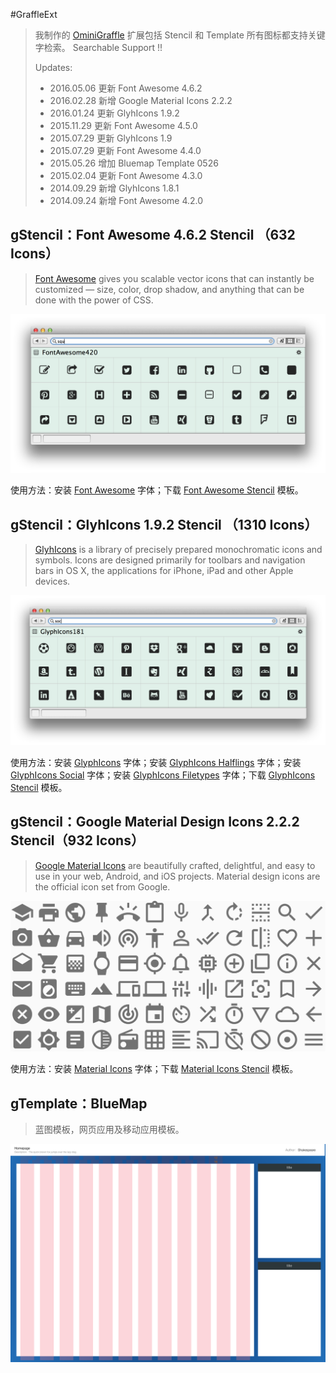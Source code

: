 #GraffleExt

> 我制作的 [OminiGraffle](https://www.omnigroup.com/omnigraffle) 扩展包括 Stencil 和 Template 所有图标都支持关键字检索。
> Searchable Support !!
> 
> Updates:
> + 2016.05.06 更新 Font Awesome 4.6.2
> + 2016.02.28 新增 Google Material Icons 2.2.2
> + 2016.01.24 更新 GlyhIcons 1.9.2
> + 2015.11.29 更新 Font Awesome 4.5.0
> + 2015.07.29 更新 GlyhIcons 1.9
> + 2015.07.29 更新 Font Awesome 4.4.0
> + 2015.05.26 增加 Bluemap Template 0526
> + 2015.02.04 更新 Font Awesome 4.3.0
> + 2014.09.29 新增 GlyhIcons 1.8.1
> + 2014.09.24 新增 Font Awesome 4.2.0

## gStencil：Font Awesome 4.6.2 Stencil （632 Icons）
> [Font Awesome](http://fortawesome.github.io/Font-Awesome/) gives you scalable vector icons that can instantly be customized — size, color, drop shadow, and anything that can be done with the power of CSS.

![Searchable Font Awesome Stencil](STATIC/FontAwesome.png)

使用方法：安装 [Font Awesome](https://github.com/FortAwesome/Font-Awesome/raw/master/fonts/FontAwesome.otf) 字体；下载 [Font Awesome Stencil](Stencils/FontAwesome450.gStencil?raw=true) 模板。

## gStencil：GlyhIcons 1.9.2 Stencil （1310 Icons）
> [GlyhIcons](http://glyphicons.com/) is a library of precisely prepared monochromatic icons and symbols. Icons are designed primarily for toolbars and navigation bars in OS X, the applications for iPhone, iPad and other Apple devices.

![Searchable GlyphIcons Stencil](STATIC/GlypyIcons.png)

使用方法：安装 [GlyphIcons](http://glyphicons.com/fonts/glyphicons-regular.ttf) 字体；安装 [GlyphIcons Halflings](http://glyphicons.com/fonts/glyphicons-halflings-regular.ttf) 字体；安装 [GlyphIcons Social](http://glyphicons.com/fonts/glyphicons-social-regular.ttf) 字体；安装 [GlyphIcons Filetypes](http://glyphicons.com/fonts/glyphicons-filetypes-regular.ttf) 字体；下载 [GlyphIcons Stencil](Stencils/GlyphIcons192.gStencil?raw=true) 模板。

## gStencil：Google Material Design Icons 2.2.2 Stencil（932 Icons）

> [Google Material Icons](https://design.google.com/icons/) are beautifully crafted, delightful, and easy to use in your web, Android, and iOS projects.
> Material design icons are the official icon set from Google.

![Searchable Google Material Icons](STATIC/MaterialIcons.png)

使用方法：安装 [Material Icons](https://raw.githubusercontent.com/google/material-design-icons/master/iconfont/MaterialIcons-Regular.ttf) 字体；下载 [Material Icons Stencil](Stencils/MaterialIcons222.gStencil?raw=true) 模板。

## gTemplate：BlueMap

> 蓝图模板，网页应用及移动应用模板。

![BlueMap Template](STATIC/BlueMap.png)

